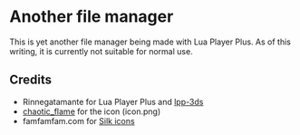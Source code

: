 # Another file manager
This is yet another file manager being made with Lua Player Plus. As of this writing, it is currently not suitable for normal use.

## Credits
* Rinnegatamante for Lua Player Plus and [lpp-3ds](https://github.com/Rinnegatamante/lpp-3ds)
* [chaotic_flame](http://gbatemp.net/members/chaotic_flame.371471/) for the icon (icon.png)
* famfamfam.com for [Silk icons](http://www.famfamfam.com/lab/icons/silk/)
